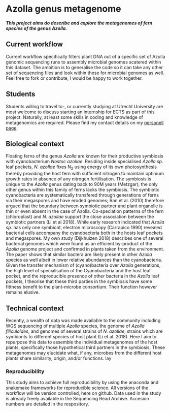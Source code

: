 # Azolla genus metagenome
***This project aims do describe and explore the metagenomes of fern species of the genus Azolla.***

## Current workflow
Current workflow specifically filters plant DNA out of a specific set of Azolla genomic sequencing runs to assembly microbial genomes scatered within this dataset. The ambition is to generalise the code so it can take any other set of sequencing files and look within these for microbial genomes as well. Feel free to fork or contribute, I would be happy to work together.

## Students
Students willing to travel to-, or currently studying at Utrecht University are most welcome to discuss starting an internship for ECTS as part of this project. Naturally, at least some skills in coding and knowledge of metagenomics are required. Please find my contact details on my [personell page](https://www.uu.nl/medewerkers/LWDijkhuizen).

## Biological context
Floating ferns of the genus _Azolla_ are known for their productive symbiosis with cyanobacterium _Nostoc azollae_. Residing inside specialised _Azolla sp._ leaf pockets, _N. azollae_ fixes N<sub>2</sub> using energy of its own photosynthesis thereby providing the host fern with sufficient nitrogen to maintain optimum growth rates in absence of any nitrogen fertilisation. The symbiosis is unique to the _Azolla_ genus dating back to 90M years (Metzgar); the only other genus within this family of ferns lacks the symbiosis. The symbiotic cyanobacteria are systematically transfered through generations of ferns via their megaspores and have eroded genomes; Ran et al. (2010) therefore argued that the boundary between symbiotic partner and plant organelle is thin or even absent in the case of Azolla. Co-speciation patterns of the fern (chloroplast) and _N. azollae_ support the close association between the symbiotic partners (Li et al 2018). While early research indicated that _Azolla sp._ has only one symbiont, electron microscopy (Carrapico 1990) revealed bacterial cells accompany the cyanobacteria both in the hosts leaf pockets and megaspores. My own study (Dijkhuizen 2018) describes one of several bacterial genomes which were found as an efficient by-product of the _Azolla_ genome project and confirmed in plants taken from the environment. The paper shows that similar bactera are likely present in other _Azolla_ species as well albeit in lower relative abundances than the cyanobacteria. Given the transfer mechanism of (cyano)bacteria over _Azolla_ generations, the high level of specialisation of the Cyanobacteria and the host leaf pocket, and the reproducible presence of other bacteria in the _Azolla_ leaf pockets, I theorise that these third parties in the symbiosis have some fittness benefit to the plant-microbe consortium. Their function however remains elusive.

## Technical context
Recently, a wealth of data was made available to the community including WGS sequencing of multiple _Azolla_ species, the genome of _Azolla filiculoides_, and genomes of several strains of _N. azollae_; strains which are symbionts to different species of host plant (Li et al. 2018). Here I aim to repurpose this data to assemble the individual metagenomes of the host plants, specifically those hypothetical third partners in the symbiosis. These metagenomes may elucidate what, if any, microbes from the different host plants share similarity, origin, and/or functions.
lay
### Reproducibility
This study aims to achieve full reproducibility by using the anaconda and snakemake frameworks for reproducible science. All versions of the workflow will be version controlled, here on github. Data used in the study is already freely available in the Sequencing Read Archive. Accesion numbers are detailed in the respository.
